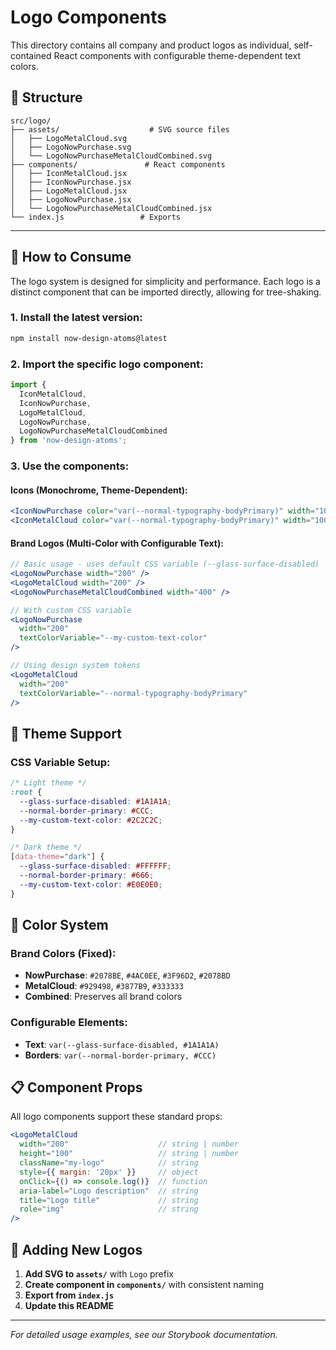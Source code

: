 # Logo Components

This directory contains all company and product logos as individual, self-contained React components with configurable theme-dependent text colors.

## 📁 Structure

```
src/logo/
├── assets/                    # SVG source files
│   ├── LogoMetalCloud.svg
│   ├── LogoNowPurchase.svg
│   └── LogoNowPurchaseMetalCloudCombined.svg
├── components/               # React components
│   ├── IconMetalCloud.jsx
│   ├── IconNowPurchase.jsx
│   ├── LogoMetalCloud.jsx
│   ├── LogoNowPurchase.jsx
│   └── LogoNowPurchaseMetalCloudCombined.jsx
└── index.js                 # Exports
```

---

## 🚀 How to Consume

The logo system is designed for simplicity and performance. Each logo is a distinct component that can be imported directly, allowing for tree-shaking.

### 1. Install the latest version:
```bash
npm install now-design-atoms@latest
```

### 2. Import the specific logo component:
```jsx
import {
  IconMetalCloud,
  IconNowPurchase,
  LogoMetalCloud,
  LogoNowPurchase,
  LogoNowPurchaseMetalCloudCombined
} from 'now-design-atoms';
```

### 3. Use the components:

#### **Icons (Monochrome, Theme-Dependent):**
```jsx
<IconNowPurchase color="var(--normal-typography-bodyPrimary)" width="100" />
<IconMetalCloud color="var(--normal-typography-bodyPrimary)" width="100" />
```

#### **Brand Logos (Multi-Color with Configurable Text):**
```jsx
// Basic usage - uses default CSS variable (--glass-surface-disabled)
<LogoNowPurchase width="200" />
<LogoMetalCloud width="200" />
<LogoNowPurchaseMetalCloudCombined width="400" />

// With custom CSS variable
<LogoNowPurchase 
  width="200" 
  textColorVariable="--my-custom-text-color" 
/>

// Using design system tokens
<LogoMetalCloud 
  width="200" 
  textColorVariable="--normal-typography-bodyPrimary" 
/>
```

## 🎨 Theme Support

### **CSS Variable Setup:**
```css
/* Light theme */
:root {
  --glass-surface-disabled: #1A1A1A;
  --normal-border-primary: #CCC;
  --my-custom-text-color: #2C2C2C;
}

/* Dark theme */
[data-theme="dark"] {
  --glass-surface-disabled: #FFFFFF;
  --normal-border-primary: #666;
  --my-custom-text-color: #E0E0E0;
}
```

## 🎯 Color System

### **Brand Colors (Fixed):**
- **NowPurchase**: `#2078BE`, `#4AC0EE`, `#3F96D2`, `#2078BD`
- **MetalCloud**: `#929498`, `#3877B9`, `#333333`
- **Combined**: Preserves all brand colors

### **Configurable Elements:**
- **Text**: `var(--glass-surface-disabled, #1A1A1A)`
- **Borders**: `var(--normal-border-primary, #CCC)`

## 📋 Component Props

All logo components support these standard props:

```jsx
<LogoMetalCloud
  width="200"                    // string | number
  height="100"                   // string | number
  className="my-logo"            // string
  style={{ margin: '20px' }}     // object
  onClick={() => console.log()}  // function
  aria-label="Logo description"  // string
  title="Logo title"             // string
  role="img"                     // string
/>
```

## 🔧 Adding New Logos

1. **Add SVG to `assets/`** with `Logo` prefix
2. **Create component in `components/`** with consistent naming
3. **Export from `index.js`**
4. **Update this README**

---

*For detailed usage examples, see our Storybook documentation.* 